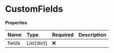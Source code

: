 # CustomFields

**Properties**

| Name   | Type       | Required | Description |
| :----- | :--------- | :------- | :---------- |
| fields | List[dict] | ❌       |             |

